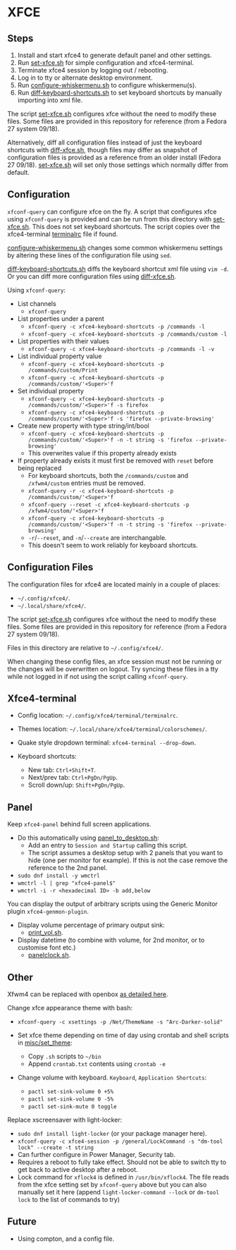 # XFCE

## Steps

1. Install and start xfce4 to generate default panel and other settings.
1. Run [set-xfce.sh](set-xfce.sh) for simple configuration and xfce4-terminal.
1. Terminate xfce4 session by logging out / rebooting.
1. Log in to tty or alternate desktop environment.
1. Run [configure-whiskermenu.sh](configure-whiskermenu.sh) to configure whiskermenu(s).
1. Run [diff-keyboard-shortcuts.sh](diff-keyboard-shortcuts.sh) to set keyboard
   shortcuts by manually importing into xml file.


The script [set-xfce.sh](set-xfce.sh) configures xfce without the need to modify
these files. Some files are provided in this repository for reference (from a
Fedora 27 system 09/18).

Alternatively, diff all configuration files instead of just the keyboard
shortcuts with [diff-xfce.sh](diff-xfce.sh), though files may differ as snapshot
of configuration files is provided as a reference from an older install (Fedora
27 09/18).  [set-xfce.sh](set-xfce.sh) will set only those settings which
normally differ from default.

## Configuration

`xfconf-query` can configure xfce on the fly.  A script that configures xfce
using `xfconf-query` is provided and can be run from this directory with
[set-xfce.sh](set-xfce.sh). This does not set keyboard shortcuts. The script
copies over the xfce4-terminal [terminalrc](terminal/terminalrc) file if found.

[configure-whiskermenu.sh](configure-whiskermenu.sh) changes some common
whiskermenu settings by altering these lines of the configuration file using
`sed`.

[diff-keyboard-shortcuts.sh](diff-keyboard-shortcuts.sh) diffs the keyboard
shortcut xml file using `vim -d`. Or you can diff more configuration files using
[diff-xfce.sh](diff-xfce.sh).

Using `xfconf-query`:
- List channels
    - `xfconf-query`
- List properties under a parent
    - `xfconf-query -c xfce4-keyboard-shortcuts -p /commands -l`
    - `xfconf-query -c xfce4-keyboard-shortcuts -p /commands/custom -l`
- List properties with their values
    - `xfconf-query -c xfce4-keyboard-shortcuts -p /commands -l -v`
- List individual property value
    - `xfconf-query -c xfce4-keyboard-shortcuts -p /commands/custom/Print`
    - `xfconf-query -c xfce4-keyboard-shortcuts -p /commands/custom/'<Super>'f`
- Set individual property
    - `xfconf-query -c xfce4-keyboard-shortcuts -p /commands/custom/'<Super>'f -s firefox`
    - `xfconf-query -c xfce4-keyboard-shortcuts -p /commands/custom/'<Super>'f -s 'firefox --private-browsing'`
- Create new property with type string/int/bool
    - `xfconf-query -c xfce4-keyboard-shortcuts -p /commands/custom/'<Super>'f -n -t string -s 'firefox --private-browsing'`
    - This overwrites value if this property already exists
- If property already exists it must first be removed with `reset` before being
  replaced
    - For keyboard shortcuts, both the `/commands/custom` and `/xfwm4/custom`
      entries must be removed.
    - `xfconf-query -r -c xfce4-keyboard-shortcuts -p /commands/custom/'<Super>'f`
    - `xfconf-query --reset -c xfce4-keyboard-shortcuts -p /xfwm4/custom/'<Super>'f`
    - `xfconf-query -c xfce4-keyboard-shortcuts -p /commands/custom/'<Super>'f -n -t string -s 'firefox --private-browsing'`
    - `-r`/`--reset`, and `-n`/`--create` are interchangable.
    - This doesn't seem to work reliably for keyboard shortcuts.

## Configuration Files

The configuration files for xfce4 are located mainly in a couple of places:
- `~/.config/xfce4/`.
- `~/.local/share/xfce4/`.

The script [set-xfce.sh](set-xfce.sh) configures xfce without the need to modify
these files. Some files are provided in this repository for reference (from a
Fedora 27 system 09/18).

Files in this directory are relative to `~/.config/xfce4/`.

When changing these config files, an xfce session must not be running or the
changes will be overwritten on logout. Try syncing these files in a tty while
not logged in if not using the script calling `xfconf-query`.

## Xfce4-terminal

- Config location: `~/.config/xfce4/terminal/terminalrc`.

- Themes location: `~/.local/share/xfce4/terminal/colorschemes/`.

- Quake style dropdown terminal: `xfce4-terminal --drop-down`.

- Keyboard shortcuts:
    - New tab: `Ctrl+Shift+T`.
    - Next/prev tab: `Ctrl+PgDn/PgUp`.
    - Scroll down/up: `Shift+PgDn/PgUp`.

## Panel

Keep `xfce4-panel` behind full screen applications.
- Do this automatically using [panel_to_desktop.sh](../bin/panel_to_desktop.sh):
    - Add an entry to `Session and Startup` calling this script.
    - The script assumes a desktop setup with 2 panels that you want to hide
      (one per monitor for example). If this is not the case remove the
      reference to the 2nd panel.
- `sudo dnf install -y wmctrl`
- `wmctrl -l | grep "xfce4-panel$"`
- `wmctrl -i -r <hexadecimal ID> -b add,below`

You can display the output of arbitrary scripts using the Generic Monitor
plugin `xfce4-genmon-plugin`.
- Display volume percentage of primary output sink:
    - [print_vol.sh](../bin/print_vol.sh).
- Display datetime (to combine with volume, for 2nd monitor, or to customise
  font etc.)
    - [panelclock.sh](../bin/panelclock.sh).

## Other

Xfwm4 can be replaced with openbox [as detailed here](../openbox/README.md).

Change xfce appearance theme with bash:
- `xfconf-query -c xsettings -p /Net/ThemeName -s "Arc-Darker-solid"`
- Set xfce theme depending on time of day using crontab and shell scripts in
  [misc/set_theme](../misc/set_theme):
    - Copy `.sh` scripts to `~/bin`
    - Append `crontab.txt` contents using `crontab -e`

- Change volume with keyboard. `Keyboard`, `Application Shortcuts`:
    - `pactl set-sink-volume 0 +5%`
    - `pactl set-sink-volume 0 -5%`
    - `pactl set-sink-mute 0 toggle`

Replace xscreensaver with light-locker:
- `sudo dnf install light-locker` (or your package manager here).
- `xfconf-query -c xfce4-session -p /general/LockCommand -s "dm-tool lock" --create -t string`
- Can further configure in Power Manager, Security tab.
- Requires a reboot to fully take effect. Should not be able to switch tty to
  get back to active desktop after a reboot.
- Lock command for `xflock4` is defined in `/usr/bin/xflock4`. The file reads
  from the xfce setting set by `xfconf-query` above but you can also manually
  set it here (append `light-locker-command --lock` or `dm-tool lock` to the
  list of commands to try)

## Future

- Using compton, and a config file.

